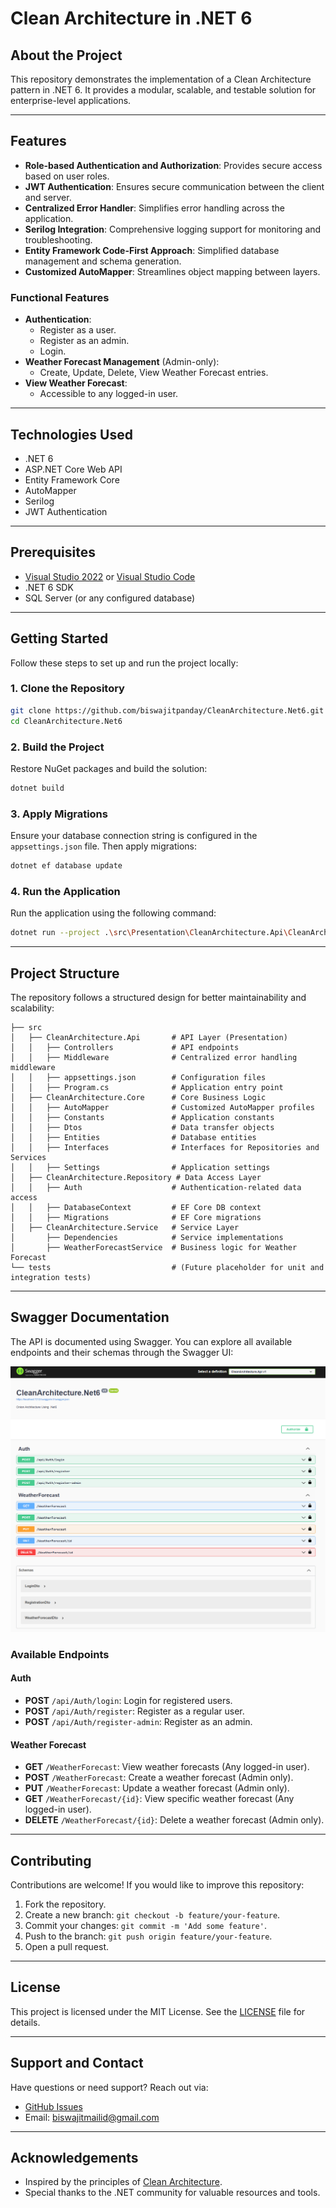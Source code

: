 # Clean Architecture in .NET 6

## About the Project
This repository demonstrates the implementation of a Clean Architecture pattern in .NET 6. 
It provides a modular, scalable, and testable solution for enterprise-level applications.

---

## Features

- **Role-based Authentication and Authorization**: Provides secure access based on user roles.
- **JWT Authentication**: Ensures secure communication between the client and server.
- **Centralized Error Handler**: Simplifies error handling across the application.
- **Serilog Integration**: Comprehensive logging support for monitoring and troubleshooting.
- **Entity Framework Code-First Approach**: Simplified database management and schema generation.
- **Customized AutoMapper**: Streamlines object mapping between layers.

### Functional Features

- **Authentication**:
  - Register as a user.
  - Register as an admin.
  - Login.
- **Weather Forecast Management** (Admin-only):
  - Create, Update, Delete, View Weather Forecast entries.
- **View Weather Forecast**:
  - Accessible to any logged-in user.

---

## Technologies Used

- .NET 6
- ASP.NET Core Web API
- Entity Framework Core
- AutoMapper
- Serilog
- JWT Authentication

---

## Prerequisites

- [Visual Studio 2022](https://visualstudio.microsoft.com/) or [Visual Studio Code](https://code.visualstudio.com/)
- .NET 6 SDK
- SQL Server (or any configured database)

---

## Getting Started

Follow these steps to set up and run the project locally:

### 1. Clone the Repository
```bash
git clone https://github.com/biswajitpanday/CleanArchitecture.Net6.git
cd CleanArchitecture.Net6
```

### 2. Build the Project
Restore NuGet packages and build the solution:
```bash
dotnet build
```

### 3. Apply Migrations
Ensure your database connection string is configured in the `appsettings.json` file. Then apply migrations:
```bash
dotnet ef database update
```

### 4. Run the Application
Run the application using the following command:
```bash
dotnet run --project .\src\Presentation\CleanArchitecture.Api\CleanArchitecture.Api.csproj
```

---

## Project Structure

The repository follows a structured design for better maintainability and scalability:

```
├── src
│   ├── CleanArchitecture.Api       # API Layer (Presentation)
│   │   ├── Controllers             # API endpoints
│   │   ├── Middleware              # Centralized error handling middleware
│   │   ├── appsettings.json        # Configuration files
│   │   ├── Program.cs              # Application entry point
│   ├── CleanArchitecture.Core      # Core Business Logic
│   │   ├── AutoMapper              # Customized AutoMapper profiles
│   │   ├── Constants               # Application constants
│   │   ├── Dtos                    # Data transfer objects
│   │   ├── Entities                # Database entities
│   │   ├── Interfaces              # Interfaces for Repositories and Services
│   │   ├── Settings                # Application settings
│   ├── CleanArchitecture.Repository # Data Access Layer
│   │   ├── Auth                    # Authentication-related data access
│   │   ├── DatabaseContext         # EF Core DB context
│   │   ├── Migrations              # EF Core migrations
│   ├── CleanArchitecture.Service   # Service Layer
│       ├── Dependencies            # Service implementations
│       ├── WeatherForecastService  # Business logic for Weather Forecast
└── tests                           # (Future placeholder for unit and integration tests)
```

---

## Swagger Documentation

The API is documented using Swagger. You can explore all available endpoints and their schemas through the Swagger UI:

![Swagger UI](swagger-ui.png)

### Available Endpoints

#### Auth
- **POST** `/api/Auth/login`: Login for registered users.
- **POST** `/api/Auth/register`: Register as a regular user.
- **POST** `/api/Auth/register-admin`: Register as an admin.

#### Weather Forecast
- **GET** `/WeatherForecast`: View weather forecasts (Any logged-in user).
- **POST** `/WeatherForecast`: Create a weather forecast (Admin only).
- **PUT** `/WeatherForecast`: Update a weather forecast (Admin only).
- **GET** `/WeatherForecast/{id}`: View specific weather forecast (Any logged-in user).
- **DELETE** `/WeatherForecast/{id}`: Delete a weather forecast (Admin only).

---

## Contributing

Contributions are welcome! If you would like to improve this repository:

1. Fork the repository.
2. Create a new branch: `git checkout -b feature/your-feature`.
3. Commit your changes: `git commit -m 'Add some feature'`.
4. Push to the branch: `git push origin feature/your-feature`.
5. Open a pull request.

---

## License

This project is licensed under the MIT License. See the [LICENSE](LICENSE) file for details.

---

## Support and Contact

Have questions or need support? Reach out via:

- [GitHub Issues](https://github.com/biswajitpanday/CleanArchitecture.Net6/issues)
- Email: [biswajitmailid@gmail.com](biswajitmailid@gmail.com)

---

## Acknowledgements

- Inspired by the principles of [Clean Architecture](https://8thlight.com/blog/uncle-bob/2012/08/13/the-clean-architecture.html).
- Special thanks to the .NET community for valuable resources and tools.

